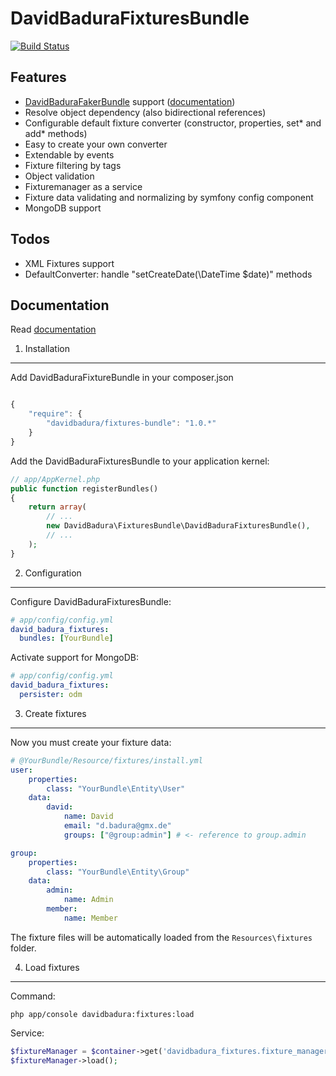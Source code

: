 DavidBaduraFixturesBundle
=========================

[![Build Status](https://secure.travis-ci.org/DavidBadura/FixturesBundle.png)](http://travis-ci.org/DavidBadura/FixturesBundle)


Features
--------

* [DavidBaduraFakerBundle](https://github.com/DavidBadura/FakerBundle) support ([documentation](https://github.com/DavidBadura/FixturesBundle/blob/master/Resources/doc/faker.md))
* Resolve object dependency (also bidirectional references)
* Configurable default fixture converter (constructor, properties, set* and add* methods)
* Easy to create your own converter
* Extendable by events
* Fixture filtering by tags
* Object validation
* Fixturemanager as a service
* Fixture data validating and normalizing by symfony config component
* MongoDB support

Todos
-----

* XML Fixtures support
* DefaultConverter: handle "setCreateDate(\DateTime $date)" methods

Documentation
-------------

Read [documentation](https://github.com/DavidBadura/FixturesBundle/blob/master/Resources/doc/index.md)


1. Installation
---------------

Add DavidBaduraFixtureBundle in your composer.json

``` js

{
    "require": {
        "davidbadura/fixtures-bundle": "1.0.*"
    }
}

```

Add the DavidBaduraFixturesBundle to your application kernel:

``` php
// app/AppKernel.php
public function registerBundles()
{
    return array(
        // ...
        new DavidBadura\FixturesBundle\DavidBaduraFixturesBundle(),
        // ...
    );
}
```

2. Configuration
----------------

Configure DavidBaduraFixturesBundle:

``` yaml
# app/config/config.yml
david_badura_fixtures:
  bundles: [YourBundle]
```

Activate support for MongoDB:

``` yaml
# app/config/config.yml
david_badura_fixtures:
  persister: odm
```


3. Create fixtures
---------------

Now you must create your fixture data:

``` yaml
# @YourBundle/Resource/fixtures/install.yml
user:
    properties:
        class: "YourBundle\Entity\User"
    data:
        david:
            name: David
            email: "d.badura@gmx.de"
            groups: ["@group:admin"] # <- reference to group.admin

group:
    properties:
        class: "YourBundle\Entity\Group"
    data:
        admin:
            name: Admin
        member:
            name: Member
```
The fixture files will be automatically loaded from the `Resources\fixtures` folder.

4. Load fixtures
----------------

Command:

``` shell
php app/console davidbadura:fixtures:load
```

Service:
``` php
$fixtureManager = $container->get('davidbadura_fixtures.fixture_manager');
$fixtureManager->load();
```
